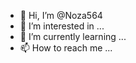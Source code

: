 - 👋 Hi, I’m @Noza564
- 👀 I’m interested in ...
- 🌱 I’m currently learning ...
- 📫 How to reach me ...

<!---
Noza564/Noza564 is a ✨ special ✨ repository because its `README.md` (this file) appears on your GitHub profile.
You can click the Preview link to take a look at your changes.
--->

